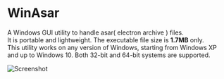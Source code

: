 # WinAsar
 
A Windows GUI utility to handle asar( electron archive ) files.  
It is portable and lightweight. The executable file size is **1.7MB** only.  
This utility works on any version of Windows, starting from Windows XP and up to Windows 10. Both 32-bit and 64-bit systems are supported.

![Screenshot](http://ide.update.aardio.com/log/asar.jpg)